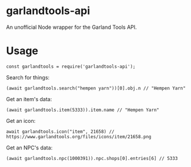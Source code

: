 # garlandtools-api
An unofficial Node wrapper for the Garland Tools API.
# Usage
```
const garlandtools = require('garlandtools-api');
```

Search for things:
```
(await garlandtools.search("hempen yarn"))[0].obj.n // "Hempen Yarn"
```

Get an item's data:
```
(await garlandtools.item(5333)).item.name // "Hempen Yarn"
```

Get an icon:
```
await garlandtools.icon("item", 21658) // https://www.garlandtools.org/files/icons/item/21658.png
```

Get an NPC's data:
```
(await garlandtools.npc(1000391)).npc.shops[0].entries[6] // 5333
```
